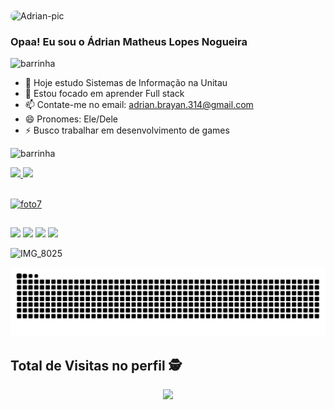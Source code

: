 
<img align="center" alt="Adrian-pic" height="300" style="border-radius:50px;" src="https://user-images.githubusercontent.com/88388898/189132797-5e45a73e-c9a0-4899-8797-ca6f73e8b9e8.gif">
</div>

### Opaa! Eu sou o Ádrian Matheus Lopes Nogueira

![barrinha](https://user-images.githubusercontent.com/112905085/189121829-f4975713-60c8-411e-a248-b2626234d7ab.gif)

- 🔭 Hoje estudo Sistemas de Informação na Unitau
- 🌱 Estou focado em aprender Full stack
- 📫 Contate-me no email: adrian.brayan.314@gmail.com
- 😄 Pronomes: Ele/Dele
- ⚡ Busco trabalhar em desenvolvimento de games

![barrinha](https://user-images.githubusercontent.com/112905085/189121829-f4975713-60c8-411e-a248-b2626234d7ab.gif)

 <div>
  <a href="https://github.com/AdrianLopes">
  <img height="150em" src="https://github-readme-stats.vercel.app/api?username=AdrianLopes&show_icons=true&theme=dark&include_all_commits=true&count_private=true"/>
  <img height="150em" src="https://github-readme-stats.vercel.app/api/top-langs/?username=AdrianLopes&layout=compact&langs_count=7&theme=dark"/>
</div>

  <div style="display: inline_block"><br>
 
![foto7](https://user-images.githubusercontent.com/88388898/189137762-2c4b8591-abc7-4182-a1fd-b0051c35a7ff.gif)

  ##
  
  <div> 
  
  <a href="https://instagram.com/adrian.math" target="_blank"><img height="29" src="https://img.shields.io/badge/-Instagram-%23E4405F?style=for-the-badge&logo=instagram&logoColor=white" target="_blank"></a>
 	<a href="https://www.twitch.tv/samfox76" target="_blank"><img height="29" src="https://img.shields.io/badge/Twitch-9146FF?style=for-the-badge&logo=twitch&logoColor=white" target="_blank"></a>
  <a href = "mailto:adrian.brayan.314@gmail.com"><img height="29" src="https://img.shields.io/badge/-Gmail-%23333?style=for-the-badge&logo=gmail&logoColor=white" target="_blank"></a>
  <a href="https://www.linkedin.com/in/ádrian-nogueira-73b66220b/" target="_blank"><img height="29" src="https://img.shields.io/badge/-LinkedIn-%230077B5?style=for-the-badge&logo=linkedin&logoColor=white" target="_blank"></a> 
   
  
  ![IMG_8025](https://user-images.githubusercontent.com/88388898/189122970-6d0274e3-c22a-45ce-9595-2545c1ffefb4.gif)

 
  ![Snake animation](https://github.com/AdrianLopes/AdrianLopes/blob/output/github-contribution-grid-snake.svg)
   
 ## Total de Visitas no perfil :detective: <br>
 <p align="center"> 
   <img alingn="center" src="https://profile-counter.glitch.me/AdrianLopes/count.svg" />
 </p>
 
</div>
